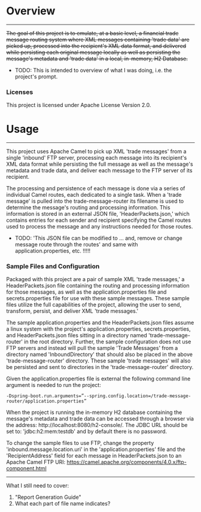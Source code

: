 
# Overview

***

~~The goal of this project is to emulate, at a basic level, a financial trade message routing system where XML messages 
containing 'trade data' are picked up, processed into the recipient's XML data format, and delivered while persisting 
each original message locally as well as persisting the message's metadata and 'trade data' in a local, in-memory, H2 
Database.~~

* TODO: This is intended to overview of what I was doing, i.e. the project's prompt.

### Licenses

This project is licensed under Apache License Version 2.0.

# Usage 

***

This project uses Apache Camel to pick up XML 'trade messages' from a single 'inbound' FTP server, processing each message
into its recipient's XML data format while persisting the full message as well as the message's metadata and trade data, 
and deliver each message to the FTP server of its recipient.

The processing and persistence of each message is done via a series of individual Camel routes, each dedicated to
a single task. When a 'trade message' is pulled into the trade-message-router its filename is used to determine the 
message's routing and processing information. This information is stored in an external JSON file, 'HeaderPackets.json,' 
which contains entries for each sender and recipient specifying the Camel routes used to process the message and any 
instructions needed for those routes.

* TODO: 'This JSON file can be modified to ... and, remove or change message route through the routes' and same
with application.properties, etc.  !!!!!


### Sample Files and Configuration

Packaged with this project are a pair of sample XML 'trade messages,' a HeaderPackets.json file containing the routing 
and processing information for those messages, as well as the application.properties file and secrets.properties file for
use with these sample messages. These sample files utilize the full capabilities of the project, allowing the user to send, 
transform, persist, and deliver XML 'trade messages.'

The sample application.properties and the HeaderPackets.json files assume a linux system with the project's 
application.properties, secrets.properties, and HeaderPackets.json files sitting in a directory named 'trade-message-router' 
in the root directory. Further, the sample configuration does not use FTP servers and instead will pull the sample 
'Trade Messages' from a directory named 'InboundDirectory' that should also be placed in the above 'trade-message-router' 
directory. These sample 'trade messages' will also be persisted and sent to directories in the 'trade-message-router' 
directory.

Given the application.properties file is external the following command line argument is needed to run the project:

```-Dspring-boot.run.arguments=”--spring.config.location=/trade-message-router/application.properties”```

When the project is running the in-memory H2 database containing the message's metadata and trade data 
can be accessed through a browser via the address: http://localhost:8080/h2-console/. The JDBC URL should be set to: 
'jdbc:h2:mem:testdb' and by default there is no password. 


To change the sample files to use FTP, change the property 'inbound.message.location.uri' in the 'application.properties'
file and the 'RecipientAddress' field for each message in HeaderPackets.json to an Apache Camel FTP URI:
https://camel.apache.org/components/4.0.x/ftp-component.html

***
What I still need to cover:
1. "Report Generation Guide"
3. What each part of file name indicates?